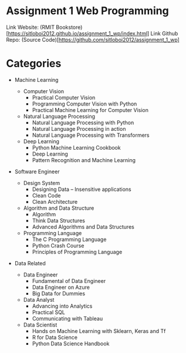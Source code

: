 # Assignment 1 Web Programming

Link Website: (RMIT Bookstore)[https://sitloboi2012.github.io/assignment_1_wp/index.html]
Link Github Repo: (Source Code)[https://github.com/sitloboi2012/assignment_1_wp]

# Categories
- Machine Learning
    - Computer Vision
        - Practical Computer Vision
        - Programming Computer Vision with Python
        - Practical Machine Learning for Computer Vision
    - Natural Language Processing
        - Natural Language Processing with Python
        - Natural Language Processing in action
        - Natural Language Processing with Transformers
    - Deep Learning
        - Python Machine Learning Cookbook
        - Deep Learning
        - Pattern Recognition and Machine Learning

- Software Engineer
    - Design System
        - Designing Data – Insensitive applications
        - Clean Code
        - Clean Architecture
    - Algorithm and Data Structure
        - Algorithm
        - Think Data Structures
        - Advanced Algorithms and Data Structures
    - Programming Language
        - The C Programming Language
        - Python Crash Course
        - Principles of Programming Language

- Data Related
    - Data Engineer
        - Fundamental of Data Engineer
        - Data Engineer on Azure
        - Big Data for Dummies
    - Data Analyst
        - Advancing into Analytics
        - Practical SQL
        - Communicating with Tableau
    - Data Scientist
        - Hands on Machine Learning with Sklearn, Keras and Tf
        - R for Data Science
        - Python Data Science Handbook
